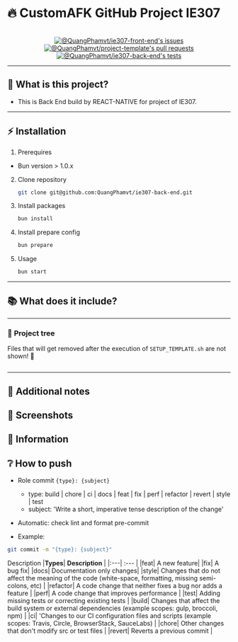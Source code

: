 <!-- markdownlint-disable MD032 MD033-->
# 🔥 **CustomAFK GitHub Project IE307**

<p align="center">
  <br>
  <a href="https://github.com/QuangPhamvt/ie307-front-end-next/issues">
    <img src="https://img.shields.io/github/issues-closed/QuangPhamvt/ie307-front-end-next?color=0088ff&style=for-the-badge&logo=github" alt="@QuangPhamvt/ie307-front-end's issues"/>
  </a>
  <a href="https://github.com/QuangPhamvt/ie307-front-end-next/pulls">
    <img src="https://img.shields.io/github/issues-pr-closed/QuangPhamvt/ie307-front-end-next?color=0088ff&style=for-the-badge&logo=github" alt="@QuangPhamvt/project-template's pull requests"/>
  </a>
  <a href="https://github.com/QuangPhamvt/ie307-back-end/actions/workflows/pre-merge.yml">
    <img src="https://github.com/QuangPhamvt/ie307-back-end/actions/workflows/pre-merge.yml/badge.svg" alt="@QuangPhamvt/ie307-back-end's tests">
  </a>
</p>

---

## 🤔 **What is this project?**

* This is Back End build by REACT-NATIVE for project of IE307.

---

## ⚡ **Installation**

1. Prerequires
- Bun version > 1.0.x 
2. Clone repository
   ```bash
   git clone git@github.com:QuangPhamvt/ie307-back-end.git
   ```
3. Install packages
   ```bash
   bun install  
   ```
4. Install prepare config
   ```bash
   bun prepare 
   ```
6. Usage
   ```bash
   bun start
   ```


---

## 📚 **What does it include?**


---

### 🌲 **Project tree**

Files that will get removed after the execution of `SETUP_TEMPLATE.sh` are not shown! 🙈

```text
```

---

## 📝 **Additional notes**

## 📸 **Screenshots**

## 📖 **Information**

## ❔ **How to push**

- Role commit
  `{type}: {subject}`
  - type: build | chore | ci | docs | feat | fix | perf | refactor | revert | style | test
  - subject: 'Write a short, imperative tense description of the change'
- Automatic: check lint and format pre-commit

- Example:

```bash
git commit -m "{type}: {subject}"
```

Description
|**Types**| **Description** |
|:---| :--- |
|feat| A new feature|
|fix| A bug fix|
|docs| Documentation only changes|
|style| Changes that do not affect the meaning of the code (white-space, formatting, missing semi-colons, etc) |
|refactor| A code change that neither fixes a bug nor adds a feature |
|perf| A code change that improves performance |
|test| Adding missing tests or correcting existing tests |
|build| Changes that affect the build system or external dependencies (example scopes: gulp, broccoli, npm) |
|ci| 'Changes to our CI configuration files and scripts (example scopes: Travis, Circle, BrowserStack, SauceLabs) |
|chore| Other changes that don't modify src or test files |
|revert| Reverts a previous commit |


